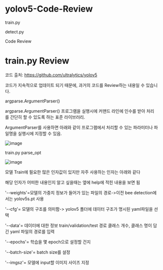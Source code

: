 # yolov5-Code-Review

train.py

detect.py 

Code Review

# train.py Review

코드 출처: https://github.com/ultralytics/yolov5 

코드가 지속적으로 업데이트 되기 때문에, 과거의 코드를  Review하는 내용일 수 있습니다.

argparse.ArgumentParser()

argparse.ArgumentParser() 프로그램을 실행시에 커맨드 라인에 인수를 받아 처리를 간단히 할 수 있도록 하는 표준 라이브러리.

ArgumentParser를 사용하면 아래와 같이 프로그램에서 처리할 수 있는 파라미터나 파일명을 실행시에 지정할 수 있음.

![image](https://user-images.githubusercontent.com/104436260/209034184-64bc45a7-f2e8-422f-9ab7-50f0a3145896.png)

train.py parse_opt

![image](https://user-images.githubusercontent.com/104436260/209034405-c9529182-eb48-4ce2-a4fd-d7f7d23ee9b2.png)

모델 Train에 필요한 많은 인자값이 있지만 자주 사용하는 인자는 아래와 같다

해당 인자가 어떠한 내용인지 알고 싶을때는 옆에 help에 적힌 내용을 보면 됨

'--weights'=모델의 가중치 정보가 들어가 있는 파일의 경로->이전 bee detection에서는 yolov5s.pt 사용

'--cfg'= 모델의 구조를 의미함-> yolov5 폴더에 데이터 구조가 명시된 yaml파일을 선택

'--data'= 데이터에 대한 정보 train/validation/test 경로 클래스 개수, 클래스 명이 담긴 yaml 파일의 경로를 입력

'--epochs'= 학습을 몇 epoch으로 설정할 건지

'--batch-size'= batch size를 설정

'--imgsz'= 모델에 input할 이미지 사이즈 지정



